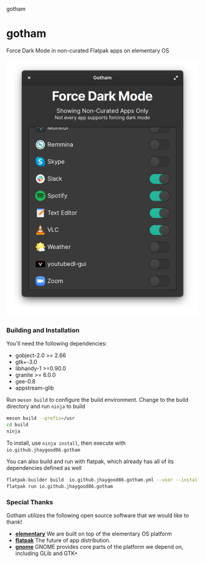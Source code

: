 gotham
# gotham
Force Dark Mode in non-curated Flatpak apps on elementary OS

![Screenshot](https://raw.githubusercontent.com/jhaygood86/gotham/main/data/screenshot.png)

### Building and Installation

You'll need the following dependencies:

* gobject-2.0 >= 2.66
* gtk+-3.0
* libhandy-1 >=0.90.0
* granite >= 6.0.0
* gee-0.8
* appstream-glib

Run `meson build` to configure the build environment. Change to the build directory and run `ninja` to build

```bash
meson build --prefix=/usr
cd build
ninja
```

To install, use `ninja install`, then execute with `io.github.jhaygood86.gotham`

You can also build and run with flatpak, which already has all of its dependencies defined as well

```bash
flatpak-builder build  io.github.jhaygood86.gotham.yml --user --install --force-clean
flatpak run io.github.jhaygood86.gotham
```

### Special Thanks

Gotham utilizes the following open source software that we would like to thank!

 * **[elementary](https://www.elementary.io)** We are built on top of the elementary OS platform
 * **[flatpak](https://www.flatpak.org)** The future of app distribution.
 * **[gnome](https://www.gnome.org)** GNOME provides core parts of the platform we depend on, including GLib and GTK+


